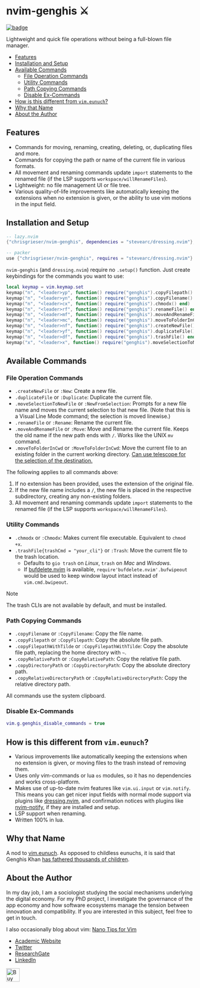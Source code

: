 <!-- LTeX: enabled=false -->
# nvim-genghis ⚔️
<!-- LTeX: enabled=true -->
<a href="https://dotfyle.com/plugins/chrisgrieser/nvim-genghis">
<img alt="badge" src="https://dotfyle.com/plugins/chrisgrieser/nvim-genghis/shield"/></a>

Lightweight and quick file operations without being a full-blown file manager.

<!-- toc -->

- [Features](#features)
- [Installation and Setup](#installation-and-setup)
- [Available Commands](#available-commands)
	* [File Operation Commands](#file-operation-commands)
	* [Utility Commands](#utility-commands)
	* [Path Copying Commands](#path-copying-commands)
	* [Disable Ex-Commands](#disable-ex-commands)
- [How is this different from `vim.eunuch`?](#how-is-this-different-from-vimeunuch)
- [Why that Name](#why-that-name)
- [About the Author](#about-the-author)

<!-- tocstop -->

## Features
- Commands for moving, renaming, creating, deleting, or, duplicating files and
  more.
- Commands for copying the path or name of the current file in various formats.
- All movement and renaming commands update `import` statements to the renamed
  file (if the LSP supports `workspace/willRenameFiles`).
- Lightweight: no file management UI or file tree.
- Various quality-of-life improvements like automatically keeping the extensions
  when no extension is given, or the ability to use vim motions in the input
  field.

## Installation and Setup

```lua
-- lazy.nvim
{"chrisgrieser/nvim-genghis", dependencies = "stevearc/dressing.nvim"},

-- packer
use {"chrisgrieser/nvim-genghis", requires = "stevearc/dressing.nvim"}
```

`nvim-genghis` (and `dressing.nvim`) require no `.setup()` function. Just create
keybindings for the commands you want to use:

```lua
local keymap = vim.keymap.set
keymap("n", "<leader>yp", function() require("genghis").copyFilepath() end)
keymap("n", "<leader>yn", function() require("genghis").copyFilename() end)
keymap("n", "<leader>cx", function() require("genghis").chmodx() end)
keymap("n", "<leader>rf", function() require("genghis").renameFile() end)
keymap("n", "<leader>mf", function() require("genghis").moveAndRenameFile() end)
keymap("n", "<leader>mc", function() require("genghis").moveToFolderInCwd() end)
keymap("n", "<leader>nf", function() require("genghis").createNewFile() end)
keymap("n", "<leader>yf", function() require("genghis").duplicateFile() end)
keymap("n", "<leader>df", function() require("genghis").trashFile() end)
keymap("x", "<leader>x", function() require("genghis").moveSelectionToNewFile() end)
```

## Available Commands

### File Operation Commands
- `.createNewFile` or `:New`: Create a new file.
- `.duplicateFile` or `:Duplicate`: Duplicate the current file.
- `.moveSelectionToNewFile` or `:NewFromSelection`: Prompts for a new file name
  and moves the current selection to that new file. (Note that this is a Visual
  Line Mode command; the selection is moved linewise.)
- `.renameFile` or `:Rename`: Rename the current file.
- `.moveAndRenameFile` or `:Move`: Move and Rename the current file. Keeps the
  old name if the new path ends with `/`. Works like the UNIX `mv` command.
- `.moveToFolderInCwd` or `:MoveToFolderInCwd`: Move the current file to an
  existing folder in the current working directory. [Can use telescope for the
  selection of the destination.](#use-telescope-for-movetofolderincwd)

The following applies to all commands above:  
1. If no extension has been provided, uses the extension of the original file.
2. If the new file name includes a `/`, the new file is placed in the
   respective subdirectory, creating any non-existing folders.
3. All movement and renaming commands update `import` statements to the renamed
   file (if the LSP supports `workspace/willRenameFiles`).

### Utility Commands
- `.chmodx` or `:Chmodx`: Makes current file executable. Equivalent to `chmod
  +x`.
- `.trashFile{trashCmd = "your_cli"}` or `:Trash`: Move the current file
to the trash location.
	* Defaults to `gio trash` on *Linux*, `trash` on *Mac* and *Windows*.
	* If [bufdelete.nvim](https://github.com/famiu/bufdelete.nvim) is available,
	  `require'bufdelete.nvim'.bufwipeout` would be used to keep window layout
	  intact instead of `vim.cmd.bwipeout`.

> [!NOTE]
> The trash CLIs are not available by default, and must be installed.

### Path Copying Commands
- `.copyFilename` or `:CopyFilename`: Copy the file name.
- `.copyFilepath` or `:CopyFilepath`: Copy the absolute file path.
- `.copyFilepathWithTilde` or `:CopyFilepathWithTilde`: Copy the absolute file
  path, replacing the home directory with `~`.
- `.copyRelativePath` or `:CopyRelativePath`: Copy the relative file path.
- `.copyDirectoryPath` or `:CopyDirectoryPath`: Copy the absolute directory
  path.
- `.copyRelativeDirectoryPath` or `:CopyRelativeDirectoryPath`: Copy the
  relative directory path.

All commands use the system clipboard.

### Disable Ex-Commands

```lua
vim.g.genghis_disable_commands = true
```

## How is this different from `vim.eunuch`?
- Various improvements like automatically keeping the extensions when no
extension is given, or moving files to the trash instead of removing them.
- Uses only vim-commands or lua `os` modules, so it has no dependencies and
works cross-platform.
- Makes use of up-to-date nvim features like `vim.ui.input` or `vim.notify`.
This means you can get nicer input fields with normal mode support via plugins
like [dressing.nvim](https://github.com/stevearc/dressing.nvim), and
confirmation notices with plugins like
[nvim-notify](https://github.com/rcarriga/nvim-notify), if they are installed
and setup.
- LSP support when renaming.
- Written 100% in lua.

## Why that Name
A nod to [vim.eunuch](https://github.com/tpope/vim-eunuch). As opposed to
childless eunuchs, it is said that Genghis Khan [has fathered thousands of
children](https://allthatsinteresting.com/genghis-khan-children).

<!-- vale Google.FirstPerson = NO -->
## About the Author
In my day job, I am a sociologist studying the social mechanisms underlying the
digital economy. For my PhD project, I investigate the governance of the app
economy and how software ecosystems manage the tension between innovation and
compatibility. If you are interested in this subject, feel free to get in touch.

I also occasionally blog about vim: [Nano Tips for Vim](https://nanotipsforvim.prose.sh)

- [Academic Website](https://chris-grieser.de/)
- [Twitter](https://twitter.com/pseudo_meta)
- [ResearchGate](https://www.researchgate.net/profile/Christopher-Grieser)
- [LinkedIn](https://www.linkedin.com/in/christopher-grieser-ba693b17a/)

<a href='https://ko-fi.com/Y8Y86SQ91' target='_blank'>
<img
	height='36'
	style='border:0px;height:36px;'
	src='https://cdn.ko-fi.com/cdn/kofi1.png?v=3'
	border='0'
	alt='Buy Me a Coffee at ko-fi.com'
/></a>
